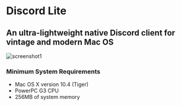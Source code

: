 # Discord Lite

## An ultra-lightweight native Discord client for vintage and modern Mac OS

![screenshot1](https://raw.githubusercontent.com/dosdude1/discord-lite/master/res/screenshot1.png)

### Minimum System Requirements

- Mac OS X version 10.4 (Tiger)
- PowerPC G3 CPU
- 256MB of system memory
